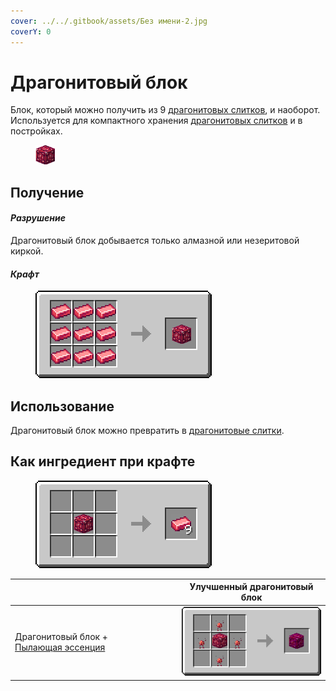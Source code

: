 ```yaml
---
cover: ../../.gitbook/assets/Без имени-2.jpg
coverY: 0
---
```


# Драгонитовый блок

Блок, который можно получить из 9 [драгонитовых слитков](../materialy/metally-i-mineraly/dragonitovyi-slitok.md), и наоборот. Используется для компактного хранения [драгонитовых слитков](../materialy/metally-i-mineraly/dragonitovyi-slitok.md) и в постройках.

<figure><img src="../../.gitbook/assets/red_ore_block (1).png" alt=""><figcaption></figcaption></figure>

## Получение

#### _Разрушение_

Драгонитовый блок добывается только алмазной или незеритовой киркой.

#### _Крафт_

<figure><img src="../../.gitbook/assets/red_ore_block_result-x1.png" alt=""><figcaption></figcaption></figure>

## Использование

Драгонитовый блок можно превратить в [драгонитовые слитки](../materialy/metally-i-mineraly/dragonitovyi-slitok.md).

## Как ингредиент при крафте

<figure><img src="../../.gitbook/assets/red_ore_ingot_result-multi.png" alt=""><figcaption></figcaption></figure>

<table><thead><tr><th width="253"> </th><th>Улучшенный драгонитовый блок</th></tr></thead><tbody><tr><td>Драгонитовый блок +<br><a href="../essencii/pylayushaya-essenciya.md">Пылающая эссенция</a></td><td><img src="../../.gitbook/assets/red_ore_block_improved.png" alt="Этап 1" data-size="original"></td></tr></tbody></table>
